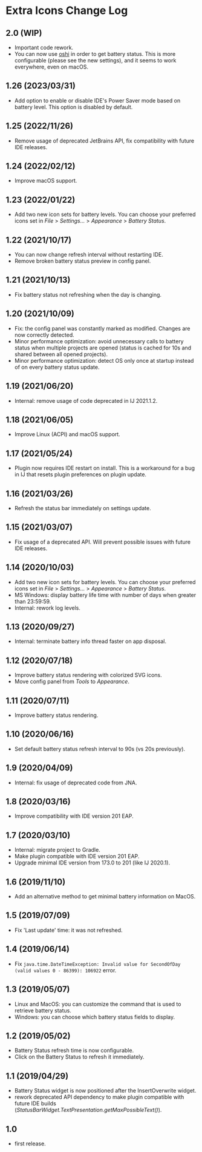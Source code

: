 # Extra Icons Change Log

## 2.0 (WIP)
* Important code rework. 
* You can now use [oshi](https://github.com/oshi/oshi) in order to get battery status. This is more configurable (please see the new settings), and it seems to work everywhere, even on macOS.

## 1.26 (2023/03/31)
* Add option to enable or disable IDE's Power Saver mode based on battery level. This option is disabled by default.

## 1.25 (2022/11/26)
* Remove usage of deprecated JetBrains API, fix compatibility with future IDE releases.

## 1.24 (2022/02/12)
* Improve macOS support.

## 1.23 (2022/01/22)
* Add two new icon sets for battery levels. You can choose your preferred icons set in <i>File</i> &gt; <i>Settings...</i> &gt; <i>Appearance</i> &gt; <i>Battery Status</i>.

## 1.22 (2021/10/17)
* You can now change refresh interval without restarting IDE.
* Remove broken battery status preview in config panel.

## 1.21 (2021/10/13)
* Fix battery status not refreshing when the day is changing.

## 1.20 (2021/10/09)
* Fix: the config panel was constantly marked as modified. Changes are now correctly detected.
* Minor performance optimization: avoid unnecessary calls to battery status when multiple projects are opened (status is cached for 10s and shared between all opened projects).
* Minor performance optimization: detect OS only once at startup instead of on every battery status update.

## 1.19 (2021/06/20)
* Internal: remove usage of code deprecated in IJ 2021.1.2.

## 1.18 (2021/06/05)
* Improve Linux (ACPI) and macOS support.

## 1.17 (2021/05/24)
* Plugin now requires IDE restart on install. This is a workaround for a bug in IJ that resets plugin preferences on plugin update.

## 1.16 (2021/03/26)
* Refresh the status bar immediately on settings update.

## 1.15 (2021/03/07)
* Fix usage of a deprecated API. Will prevent possible issues with future IDE releases.

## 1.14 (2020/10/03)
* Add two new icon sets for battery levels. You can choose your preferred icons set in <i>File</i> &gt; <i>Settings...</i> &gt; <i>Appearance</i> &gt; <i>Battery Status</i>.
* MS Windows: display battery life time with number of days when greater than 23:59:59.
* Internal: rework log levels.

## 1.13 (2020/09/27)
* Internal: terminate battery info thread faster on app disposal.

## 1.12 (2020/07/18)
* Improve battery status rendering with colorized SVG icons.
* Move config panel from <i>Tools</i> to <i>Appearance</i>.

## 1.11 (2020/07/11)
* Improve battery status rendering.

## 1.10 (2020/06/16)
* Set default battery status refresh interval to 90s (vs 20s previously).

## 1.9 (2020/04/09)
* Internal: fix usage of deprecated code from JNA.

## 1.8 (2020/03/16)
* Improve compatibility with IDE version 201 EAP.

## 1.7 (2020/03/10)
* Internal: migrate project to Gradle.
* Make plugin compatible with IDE version 201 EAP.
* Upgrade minimal IDE version from 173.0 to 201 (like IJ 2020.1).

## 1.6 (2019/11/10)
* Add an alternative method to get minimal battery information on MacOS.

## 1.5 (2019/07/09)
* Fix 'Last update' time: it was not refreshed.

## 1.4 (2019/06/14)
* Fix <code>java.time.DateTimeException: Invalid value for SecondOfDay (valid values 0 - 86399): 106922</code> error.

## 1.3 (2019/05/07)
* Linux and MacOS: you can customize the command that is used to retrieve battery status.
* Windows: you can choose which battery status fields to display.

## 1.2 (2019/05/02)
* Battery Status refresh time is now configurable.
* Click on the Battery Status to refresh it immediately.

## 1.1 (2019/04/29)
* Battery Status widget is now positioned after the InsertOverwrite widget.
* rework deprecated API dependency to make plugin compatible with future IDE builds (<i>StatusBarWidget.TextPresentation.getMaxPossibleText()</i>).

## 1.0
* first release.
